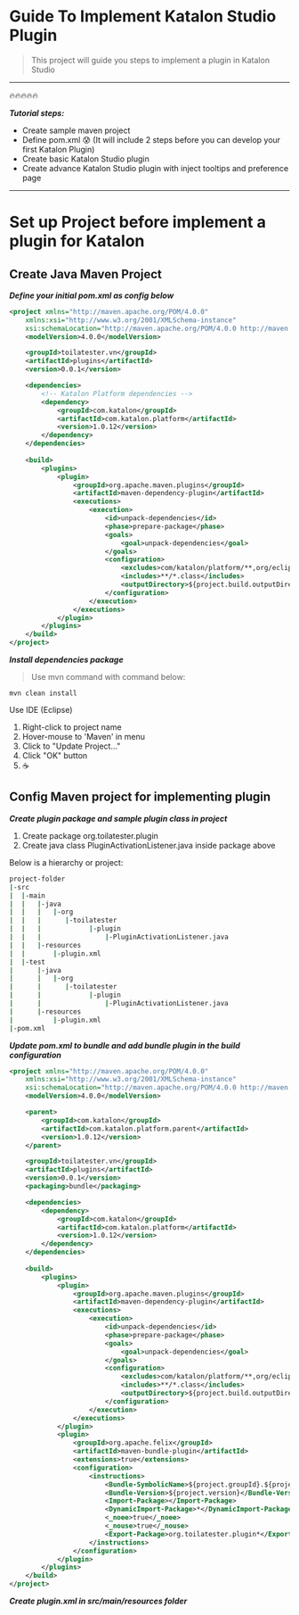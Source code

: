 # Guide To Implement Katalon Studio Plugin
> This project will guide you steps to implement a plugin in Katalon Studio
----------
:fire::fire::fire::fire::fire:

***Tutorial steps:***
- Create sample maven project
- Define pom.xml :cold_sweat: (It will include 2 steps before you can develop your first Katalon Plugin)
- Create basic Katalon Studio plugin
- Create advance Katalon Studio plugin with inject tooltips and preference page

----------
# Set up Project before implement a plugin for Katalon
## Create Java Maven Project

***Define your initial pom.xml as config below***

```xml
<project xmlns="http://maven.apache.org/POM/4.0.0"
	xmlns:xsi="http://www.w3.org/2001/XMLSchema-instance"
	xsi:schemaLocation="http://maven.apache.org/POM/4.0.0 http://maven.apache.org/xsd/maven-4.0.0.xsd">
	<modelVersion>4.0.0</modelVersion>

	<groupId>toilatester.vn</groupId>
	<artifactId>plugins</artifactId>
	<version>0.0.1</version>

	<dependencies>
		<!-- Katalon Platform dependencies -->
		<dependency>
			<groupId>com.katalon</groupId>
			<artifactId>com.katalon.platform</artifactId>
			<version>1.0.12</version>
		</dependency>
	</dependencies>
	
	<build>
		<plugins>
			<plugin>
				<groupId>org.apache.maven.plugins</groupId>
				<artifactId>maven-dependency-plugin</artifactId>
				<executions>
					<execution>
						<id>unpack-dependencies</id>
						<phase>prepare-package</phase>
						<goals>
							<goal>unpack-dependencies</goal>
						</goals>
						<configuration>
							<excludes>com/katalon/platform/**,org/eclipse/**,org/osgi/**</excludes>
							<includes>**/*.class</includes>
							<outputDirectory>${project.build.outputDirectory}</outputDirectory>
						</configuration>
					</execution>
				</executions>
			</plugin>
		</plugins>
	</build>
</project>
```

***Install dependencies package***
>Use mvn command with command below:

```
mvn clean install
```

Use IDE (Eclipse) 
1. Right-click to project name
2. Hover-mouse to 'Maven' in menu 
3. Click to "Update Project..."
4. Click "OK" button 
5. :coffee:

## Config Maven project for implementing plugin

***Create plugin package and sample plugin class in project***

1. Create package org.toilatester.plugin
2. Create java class PluginActivationListener.java inside package above

Below is a hierarchy or project:
```bash
project-folder
|-src
|  |-main
|  |   |-java
|  |   |   |-org
|  |   |      |-toilatester
|  |   |            |-plugin
|  |   |                |-PluginActivationListener.java
|  |   |-resources
|  |       |-plugin.xml
|  |-test
|      |-java
|      |   |-org
|      |      |-toilatester
|      |            |-plugin
|      |                |-PluginActivationListener.java
|      |-resources
|          |-plugin.xml
|-pom.xml
```

***Update pom.xml to bundle and add bundle plugin in the build configuration***
```xml
<project xmlns="http://maven.apache.org/POM/4.0.0"
	xmlns:xsi="http://www.w3.org/2001/XMLSchema-instance"
	xsi:schemaLocation="http://maven.apache.org/POM/4.0.0 http://maven.apache.org/xsd/maven-4.0.0.xsd">
	<modelVersion>4.0.0</modelVersion>

	<parent>
		<groupId>com.katalon</groupId>
		<artifactId>com.katalon.platform.parent</artifactId>
		<version>1.0.12</version>
	</parent>

	<groupId>toilatester.vn</groupId>
	<artifactId>plugins</artifactId>
    <version>0.0.1</version>
	<packaging>bundle</packaging> 

	<dependencies>
		<dependency>
			<groupId>com.katalon</groupId>
			<artifactId>com.katalon.platform</artifactId>
			<version>1.0.12</version>
		</dependency>
	</dependencies>
	
	<build>
		<plugins>
			<plugin>
				<groupId>org.apache.maven.plugins</groupId>
				<artifactId>maven-dependency-plugin</artifactId>
				<executions>
					<execution>
						<id>unpack-dependencies</id>
						<phase>prepare-package</phase>
						<goals>
							<goal>unpack-dependencies</goal>
						</goals>
						<configuration>
							<excludes>com/katalon/platform/**,org/eclipse/**,org/osgi/**</excludes>
							<includes>**/*.class</includes>
							<outputDirectory>${project.build.outputDirectory}</outputDirectory>
						</configuration>
					</execution>
				</executions>
			</plugin>
			<plugin>
				<groupId>org.apache.felix</groupId>
				<artifactId>maven-bundle-plugin</artifactId>
				<extensions>true</extensions>
				<configuration>
					<instructions>
						<Bundle-SymbolicName>${project.groupId}.${project.artifactId};singleton:=true</Bundle-SymbolicName>
						<Bundle-Version>${project.version}</Bundle-Version>
						<Import-Package></Import-Package>
						<DynamicImport-Package>*</DynamicImport-Package>
						<_noee>true</_noee>
						<_nouse>true</_nouse>
						<Export-Package>org.toilatester.plugin*</Export-Package>
					</instructions>
				</configuration>
			</plugin> 
		</plugins>
	</build>
</project>
```

***Create plugin.xml in src/main/resources folder***
